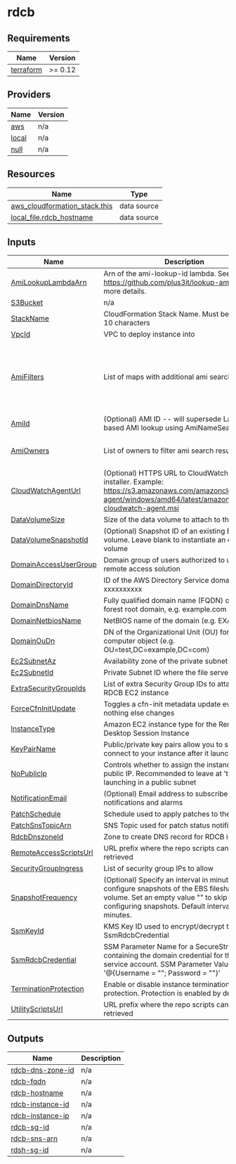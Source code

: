 # rdcb

<!-- BEGIN TFDOCS -->
## Requirements

| Name | Version |
|------|---------|
| <a name="requirement_terraform"></a> [terraform](#requirement\_terraform) | >= 0.12 |

## Providers

| Name | Version |
|------|---------|
| <a name="provider_aws"></a> [aws](#provider\_aws) | n/a |
| <a name="provider_local"></a> [local](#provider\_local) | n/a |
| <a name="provider_null"></a> [null](#provider\_null) | n/a |

## Resources

| Name | Type |
|------|------|
| [aws_cloudformation_stack.this](https://registry.terraform.io/providers/hashicorp/aws/latest/docs/data-sources/cloudformation_stack) | data source |
| [local_file.rdcb_hostname](https://registry.terraform.io/providers/hashicorp/local/latest/docs/data-sources/file) | data source |

## Inputs

| Name | Description | Type | Default | Required |
|------|-------------|------|---------|:--------:|
| <a name="input_AmiLookupLambdaArn"></a> [AmiLookupLambdaArn](#input\_AmiLookupLambdaArn) | Arn of the ami-lookup-id lambda. See https://github.com/plus3it/lookup-ami-ids for more details. | `string` | n/a | yes |
| <a name="input_S3Bucket"></a> [S3Bucket](#input\_S3Bucket) | n/a | `any` | n/a | yes |
| <a name="input_StackName"></a> [StackName](#input\_StackName) | CloudFormation Stack Name.  Must be less than 10 characters | `string` | n/a | yes |
| <a name="input_VpcId"></a> [VpcId](#input\_VpcId) | VPC to deploy instance into | `string` | n/a | yes |
| <a name="input_AmiFilters"></a> [AmiFilters](#input\_AmiFilters) | List of maps with additional ami search filters | <pre>list(object(<br/>    {<br/>      Name   = string,<br/>      Values = list(string)<br/>    }<br/>  ))</pre> | <pre>[<br/>  {<br/>    "Name": "name",<br/>    "Values": [<br/>      "Windows_Server-2016-English-Full-Base-*"<br/>    ]<br/>  }<br/>]</pre> | no |
| <a name="input_AmiId"></a> [AmiId](#input\_AmiId) | (Optional) AMI ID -- will supersede Lambda-based AMI lookup using AmiNameSearchString | `string` | `""` | no |
| <a name="input_AmiOwners"></a> [AmiOwners](#input\_AmiOwners) | List of owners to filter ami search results against | `list(string)` | <pre>[<br/>  "amazon"<br/>]</pre> | no |
| <a name="input_CloudWatchAgentUrl"></a> [CloudWatchAgentUrl](#input\_CloudWatchAgentUrl) | (Optional) HTTPS URL to CloudWatch Agent installer. Example: https://s3.amazonaws.com/amazoncloudwatch-agent/windows/amd64/latest/amazon-cloudwatch-agent.msi | `string` | `""` | no |
| <a name="input_DataVolumeSize"></a> [DataVolumeSize](#input\_DataVolumeSize) | Size of the data volume to attach to the instance | `string` | `"50"` | no |
| <a name="input_DataVolumeSnapshotId"></a> [DataVolumeSnapshotId](#input\_DataVolumeSnapshotId) | (Optional) Snapshot ID of an existing EBS volume. Leave blank to instantiate an empty volume | `string` | `""` | no |
| <a name="input_DomainAccessUserGroup"></a> [DomainAccessUserGroup](#input\_DomainAccessUserGroup) | Domain group of users authorized to use the remote access solution | `string` | `"yourgroupname"` | no |
| <a name="input_DomainDirectoryId"></a> [DomainDirectoryId](#input\_DomainDirectoryId) | ID of the AWS Directory Service domain, e.g. d-xxxxxxxxxx | `string` | `"d-xxxxxxxxxx"` | no |
| <a name="input_DomainDnsName"></a> [DomainDnsName](#input\_DomainDnsName) | Fully qualified domain name (FQDN) of the forest root domain, e.g. example.com | `string` | `"ad.example.com"` | no |
| <a name="input_DomainNetbiosName"></a> [DomainNetbiosName](#input\_DomainNetbiosName) | NetBIOS name of the domain (e.g. EXAMPLE) | `string` | `"example"` | no |
| <a name="input_DomainOuDn"></a> [DomainOuDn](#input\_DomainOuDn) | DN of the Organizational Unit (OU) for the RDCB computer object (e.g. OU=test,DC=example,DC=com) | `string` | `"DC=example,DC=com"` | no |
| <a name="input_Ec2SubnetAz"></a> [Ec2SubnetAz](#input\_Ec2SubnetAz) | Availability zone of the private subnet | `string` | `"us-east-1a"` | no |
| <a name="input_Ec2SubnetId"></a> [Ec2SubnetId](#input\_Ec2SubnetId) | Private Subnet ID where the file server will run | `string` | `"subnet-xxxxxxxx"` | no |
| <a name="input_ExtraSecurityGroupIds"></a> [ExtraSecurityGroupIds](#input\_ExtraSecurityGroupIds) | List of extra Security Group IDs to attach to the RDCB EC2 instance | `list(string)` | `[]` | no |
| <a name="input_ForceCfnInitUpdate"></a> [ForceCfnInitUpdate](#input\_ForceCfnInitUpdate) | Toggles a cfn-init metadata update even if nothing else changes | `string` | `"A"` | no |
| <a name="input_InstanceType"></a> [InstanceType](#input\_InstanceType) | Amazon EC2 instance type for the Remote Desktop Session Instance | `string` | `"t2.medium"` | no |
| <a name="input_KeyPairName"></a> [KeyPairName](#input\_KeyPairName) | Public/private key pairs allow you to securely connect to your instance after it launches | `string` | `"yourkeypair"` | no |
| <a name="input_NoPublicIp"></a> [NoPublicIp](#input\_NoPublicIp) | Controls whether to assign the instances a public IP. Recommended to leave at 'true' _unless_ launching in a public subnet | `string` | `"true"` | no |
| <a name="input_NotificationEmail"></a> [NotificationEmail](#input\_NotificationEmail) | (Optional) Email address to subscribe to notifications and alarms | `string` | `""` | no |
| <a name="input_PatchSchedule"></a> [PatchSchedule](#input\_PatchSchedule) | Schedule used to apply patches to the instance | `string` | `"cron(0 6 ? * Sat *)"` | no |
| <a name="input_PatchSnsTopicArn"></a> [PatchSnsTopicArn](#input\_PatchSnsTopicArn) | SNS Topic used for patch status notifications | `string` | `""` | no |
| <a name="input_RdcbDnszoneId"></a> [RdcbDnszoneId](#input\_RdcbDnszoneId) | Zone to create DNS record for RDCB instance | `string` | `""` | no |
| <a name="input_RemoteAccessScriptsUrl"></a> [RemoteAccessScriptsUrl](#input\_RemoteAccessScriptsUrl) | URL prefix where the repo scripts can be retrieved | `string` | `"https://raw.githubusercontent.com/plus3it/terraform-aws-remote-access/master"` | no |
| <a name="input_SecurityGroupIngress"></a> [SecurityGroupIngress](#input\_SecurityGroupIngress) | List of security group IPs to allow | `list(string)` | `[]` | no |
| <a name="input_SnapshotFrequency"></a> [SnapshotFrequency](#input\_SnapshotFrequency) | (Optional) Specify an interval in minutes to configure snapshots of the EBS fileshare volume. Set an empty value "" to skip configuring snapshots. Default interval is 60 minutes. | `string` | `"60"` | no |
| <a name="input_SsmKeyId"></a> [SsmKeyId](#input\_SsmKeyId) | KMS Key ID used to encrypt/decrypt the SsmRdcbCredential | `string` | `"xxxxxxxx-xxxx-xxxx-xxxx-xxxxxxxxxxxx"` | no |
| <a name="input_SsmRdcbCredential"></a> [SsmRdcbCredential](#input\_SsmRdcbCredential) | SSM Parameter Name for a SecureString containing the domain credential for the RDCB service account. SSM Parameter Value format is '@{Username = "<user>"; Password = "<password>"}' | `string` | `"/your-path/rdcb/credential"` | no |
| <a name="input_TerminationProtection"></a> [TerminationProtection](#input\_TerminationProtection) | Enable or disable instance termination protection.  Protection is enabled by default. | `string` | `true` | no |
| <a name="input_UtilityScriptsUrl"></a> [UtilityScriptsUrl](#input\_UtilityScriptsUrl) | URL prefix where the repo scripts can be retrieved | `string` | `"https://raw.githubusercontent.com/plus3it/utils/master"` | no |

## Outputs

| Name | Description |
|------|-------------|
| <a name="output_rdcb-dns-zone-id"></a> [rdcb-dns-zone-id](#output\_rdcb-dns-zone-id) | n/a |
| <a name="output_rdcb-fqdn"></a> [rdcb-fqdn](#output\_rdcb-fqdn) | n/a |
| <a name="output_rdcb-hostname"></a> [rdcb-hostname](#output\_rdcb-hostname) | n/a |
| <a name="output_rdcb-instance-id"></a> [rdcb-instance-id](#output\_rdcb-instance-id) | n/a |
| <a name="output_rdcb-instance-ip"></a> [rdcb-instance-ip](#output\_rdcb-instance-ip) | n/a |
| <a name="output_rdcb-sg-id"></a> [rdcb-sg-id](#output\_rdcb-sg-id) | n/a |
| <a name="output_rdcb-sns-arn"></a> [rdcb-sns-arn](#output\_rdcb-sns-arn) | n/a |
| <a name="output_rdsh-sg-id"></a> [rdsh-sg-id](#output\_rdsh-sg-id) | n/a |

<!-- END TFDOCS -->

